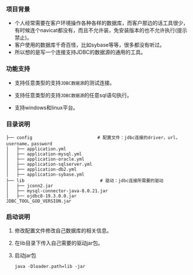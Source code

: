 ### 项目背景

- 个人经常需要在客户环境操作各种各样的数据库，而客户那边的话工具很少，有时候连个navicat都没有，而且不允许装，免安装版本的也不允许执行(提示禁止)。
- 客户使用的数据库千奇百怪，比如sybase等等，很多都没有听过。
- 所以想的是写一个连接支持JDBC的数据源的通用的工具。

### 功能支持

- 支持任意类型的支持`JDBC数据源`的测试连接。
- 支持任意类型的支持`JDBC数据源`的任意sql语句执行。

- 支持windows和linux平台。

### 目录说明

```
├── config                         # 配置文件：jdbc连接的driver，url，username，password
│   ├── application.yml
│   ├── application-mysql.yml
│   ├── application-oracle.yml
│   ├── application-sqlserver.yml
│   ├── application-db2.yml
│   ├── application-sybase.yml
├── lib                             # 驱动：jdbc连接所需要的驱动
│   ├── jconn2.jar
│   ├── mysql-connector-java-8.0.21.jar
│   ├── ojdbc8-19.3.0.0.jar
JDBC_TOOL_GOD_VERSION.jar
```

### 启动说明

1. 修改配置文件修改自己数据库的相关信息。

2. 在lib目录下传入自己需要的驱动jar包。

3. 启动jar包

    ```
    java -Dloader.path=lib -jar 
    ```

    